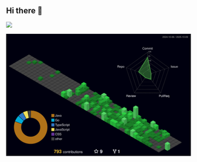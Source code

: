 ## Hi there 👋
<img width="800" src="https://github-readme-activity-graph.vercel.app/graph?username={Feynix2004}&theme=github-compact&hide_border=true&area=true" />

![Personal 3D Metrics](./profile-3d-contrib/profile-night-green.svg)
